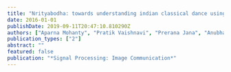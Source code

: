 ```yaml
---
title: "Nrityabodha: towards understanding indian classical dance using a deep learning approach"
date: 2016-01-01
publishDate: 2019-09-11T20:47:10.810290Z
authors: ["Aparna Mohanty", "Pratik Vaishnavi", "Prerana Jana", "Anubhab Majumdar", "Alfaz Ahmed", "Trishita Goswami", "Rajiv R. Sahay"]
publication_types: ["2"]
abstract: ""
featured: false
publication: "*Signal Processing: Image Communication*"
---
```


